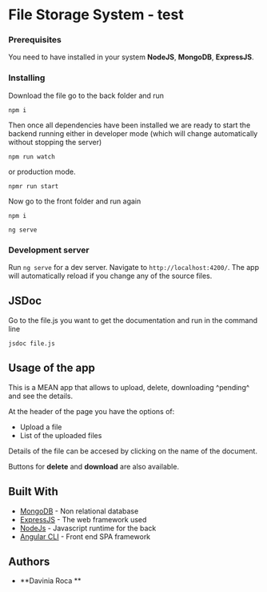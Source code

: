 # File Storage System - test 

### Prerequisites

You need to have installed in your system **NodeJS**, **MongoDB**, **ExpressJS**.

### Installing

Download the file go to the back folder and run
```
npm i
```
Then once all dependencies have been installed we are ready to start the backend running either in developer mode (which will change automatically without stopping the server) 
```
npm run watch
```
or production mode.
```
npmr run start
````
Now go to the front folder and run again 
```
npm i
```
```
ng serve
```

### Development server

Run `ng serve` for a dev server. Navigate to `http://localhost:4200/`. The app will automatically reload if you change any of the source files.

## JSDoc

Go to the file.js you want to get the documentation and run in the command line
```
jsdoc file.js
```

## Usage of the app

This is a MEAN app that allows to upload, delete, downloading ^pending^ and see the details.

At the header of the page you have the options of:
* Upload a file 
* List of the uploaded files

Details of the file can be accesed by clicking on the name of the document.

Buttons for **delete** and **download** are also available.

## Built With

* [MongoDB](https://www.mongodb.com/) - Non relational database
* [ExpressJS](https://expressjs.com) - The web framework used
* [NodeJs](https://nodejs.org/en/) - Javascript runtime for the back
* [Angular CLI](https://github.com/angular/angular-cli) - Front end SPA framework


## Authors
* **Davinia Roca ** 